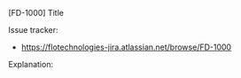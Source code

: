 [FD-1000] Title

Issue tracker:
* https://flotechnologies-jira.atlassian.net/browse/FD-1000

Explanation:
